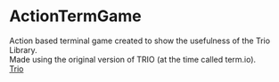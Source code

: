 # ActionTermGame
Action based terminal game created to show the usefulness of the Trio Library. <br>
Made using the original version of TRIO (at the time called term.io). <br>
[Trio](https://github.com/jeremyglebe/TrIO)
